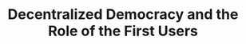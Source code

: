 ---
layout: blog-decentralized-democracy-and-the-role-of-the-first-users
title: Decentralized Democracy and the Role of the First Users

nav: blog
card: Decentralized Democracy and the Role of the First Users
creator : admin IDNI
publisher_handle : IDNI
description: Recently we mentioned several times the logical and technological properties of tau, and now maybe it is time to take a step back and look at the broader picture. We mentioned that tau's programming language is actually rules and logic...
type: blog
fbnumberID: ARSPSs08qmchtVLR0kVb_UwG5dfUzbNOBDDfZ_RFFn44FfdJN0Crymsm2kcHsTqcYEg

namespace: faq.decentralized-democracy-and-the-role-of-the-first-users
permalink: /blog/decentralized-democracy-and-the-role-of-the-first-users
permalink_en: /blog/decentralized-democracy-and-the-role-of-the-first-users
permalink_es: /blog/decentralized-democracy-and-the-role-of-the-first-users
---